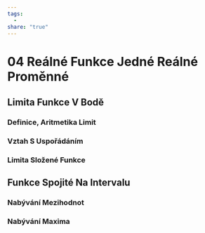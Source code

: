 ```yaml
---
tags:
  - 
share: "true"
---
```


# 04 Reálné Funkce Jedné Reálné Proměnné

## Limita Funkce V Bodě

### Definice, Aritmetika Limit

### Vztah S Uspořádáním

### Limita Složené Funkce

## Funkce Spojité Na Intervalu

### Nabývání Mezihodnot

### Nabývání Maxima